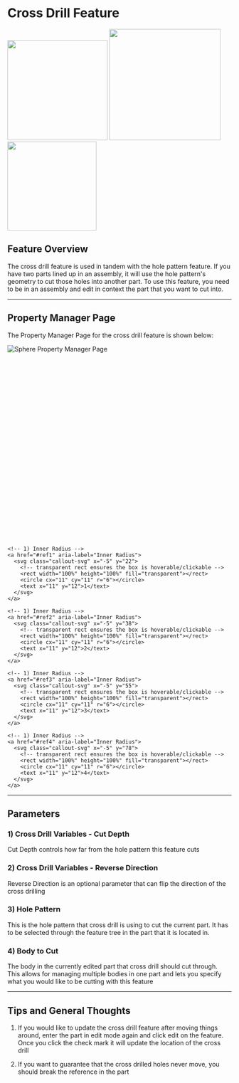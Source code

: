 # Cross Drill Feature

<p align="left">
  <img src="https://tamu-edu.github.io/rad_lab_rad_cad_documentation/demo-images/cross1.png" width="225">
  <img src="https://tamu-edu.github.io/rad_lab_rad_cad_documentation/demo-images/cross2.png" width="250">
  <img src="https://tamu-edu.github.io/rad_lab_rad_cad_documentation/demo-images/cross3.png" width="200">
</p>

## Feature Overview

The cross drill feature is used in tandem with the hole pattern feature. If you have two parts lined up in an assembly, it will use the hole pattern's geometry to cut those holes into another part. To use this feature, you need to be in an assembly and edit in context the part that you want to cut into.

---

## Property Manager Page

The Property Manager Page for the cross drill feature is shown below:

<div class="image-annot"
     style="--callout-stroke: 2px;
            --callout-size: 22px;
            --callout-font-size: 9px;
            --callout-stroke-color: red;
            --callout-text-color: red;
            --callout-stroke-hover: blue;
            --callout-text-hover: blue;">
  <img src="https://tamu-edu.github.io/rad_lab_rad_cad_documentation/images/cross-drill-pmp.png" alt="Sphere Property Manager Page">

  <svg viewBox="0 0 120 100" preserveAspectRatio="xMidYMid meet" aria-hidden="true">

    <!-- 1) Inner Radius -->
    <a href="#ref1" aria-label="Inner Radius">
      <svg class="callout-svg" x="-5" y="22">
        <!-- transparent rect ensures the box is hoverable/clickable -->
        <rect width="100%" height="100%" fill="transparent"></rect>
        <circle cx="11" cy="11" r="6"></circle>
        <text x="11" y="12">1</text>
      </svg>
    </a>

    <!-- 1) Inner Radius -->
    <a href="#ref2" aria-label="Inner Radius">
      <svg class="callout-svg" x="-5" y="38">
        <!-- transparent rect ensures the box is hoverable/clickable -->
        <rect width="100%" height="100%" fill="transparent"></rect>
        <circle cx="11" cy="11" r="6"></circle>
        <text x="11" y="12">2</text>
      </svg>
    </a>

    <!-- 1) Inner Radius -->
    <a href="#ref3" aria-label="Inner Radius">
      <svg class="callout-svg" x="-5" y="55">
        <!-- transparent rect ensures the box is hoverable/clickable -->
        <rect width="100%" height="100%" fill="transparent"></rect>
        <circle cx="11" cy="11" r="6"></circle>
        <text x="11" y="12">3</text>
      </svg>
    </a>

    <!-- 1) Inner Radius -->
    <a href="#ref4" aria-label="Inner Radius">
      <svg class="callout-svg" x="-5" y="78">
        <!-- transparent rect ensures the box is hoverable/clickable -->
        <rect width="100%" height="100%" fill="transparent"></rect>
        <circle cx="11" cy="11" r="6"></circle>
        <text x="11" y="12">4</text>
      </svg>
    </a>


  </svg>
</div>


---

## Parameters

### <a id="ref1"></a>1) Cross Drill Variables - Cut Depth

Cut Depth controls how far from the hole pattern this feature cuts

### <a id="ref2"></a>2) Cross Drill Variables - Reverse Direction

Reverse Direction is an optional parameter that can flip the direction of the cross drilling

### <a id="ref3"></a>3) Hole Pattern

This is the hole pattern that cross drill is using to cut the current part. It has to be selected through the feature tree in the part that it is located in. 

### <a id="ref4"></a>4) Body to Cut

The body in the currently edited part that cross drill should cut through. This allows for managing multiple bodies in one part and lets you specify what you would like to be cutting with this feature

---

## Tips and General Thoughts

1. If you would like to update the cross drill feature after moving things around, enter the part in edit mode again and click edit on the feature. Once you click the check mark it will update the location of the cross drill

2. If you want to guarantee that the cross drilled holes never move, you should break the reference in the part

